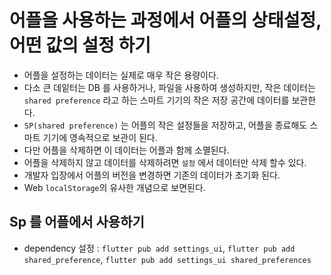 # 어플을 사용하는 과정에서 어플의 상태설정, 어떤 값의 설정 하기

- 어플을 설정하는 데이터는 실제로 매우 작은 용량이다.
- 다소 큰 데잍터는 DB 를 사용하거나, 파일을 사용하여 생성하지만, 작은
  데이터는 `shared preference` 라고 하는 스마트 기기의 작은 저장 공간에 데이터를
  보관한다.
- `SP(shared preference)` 는 어플의 작은 설정들을 저장하고, 어플을 종료해도
  스마트 기기에 영속적으로 보관이 된다.
- 다만 어플을 삭제하면 이 데이터는 어플과 함께 소멸된다.
- 어플을 삭제하지 않고 데이터를 삭제하려면 `설정` 에서 데이터만 삭제 할수 있다.
- 개발자 입장에서 어플의 버전을 변경하면 기존의 데이터가 초기화 된다.
- Web `localStorage`의 유사한 개념으로 보면된다.

## Sp 를 어플에서 사용하기

- dependency 설정 : `flutter pub add settings_ui`, `flutter pub add shared_preference`,
  `flutter pub add settings_ui shared_preferences`
